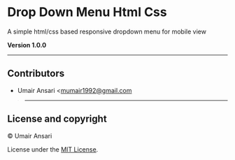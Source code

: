 # Drop Down Menu Html Css

A simple html/css based responsive dropdown menu for mobile view 

**Version 1.0.0**

---

## Contributors

- Umair Ansari <mumair1992@gmail.com
>---

## License and copyright

&copy; Umair Ansari

License under the [MIT License](LICENSE).